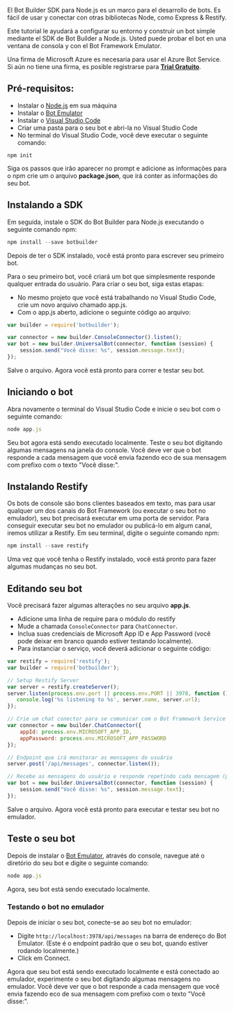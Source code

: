 El Bot Builder SDK para Node.js es un marco para el desarrollo de bots. Es fácil de usar y conectar con otras bibliotecas Node, como Express & Restify.

Este tutorial le ayudará a configurar su entorno y construir un bot simple mediante el SDK de Bot Builder a Node.js. Usted puede probar el bot en una ventana de consola y con el Bot Framework Emulator.

Una firma de Microsoft Azure es necesaria para usar el Azure Bot Service. Si aún no tiene una firma, es posible registrarse para [**Trial Gratuito**](https://azure.microsoft.com/es-mx/free/).

## Pré-requisitos:
* Instalar o [Node.js](https://nodejs.org/) em sua máquina
* Instalar o [Bot Emulator](http://emulator.botframework.com/)
* Instalar o [Visual Studio Code](code.visualstudio.com)
* Criar uma pasta para o seu bot e abri-la no Visual Studio Code
* No terminal do Visual Studio Code, você deve executar o seguinte comando:
```javascript=
npm init
```

Siga os passos que irão aparecer no prompt e adicione as informações para o npm crie um o  arquivo **package.json**, que irá conter as informações do seu bot.

## Instalando a SDK
Em seguida, instale o SDK do Bot Builder para Node.js executando o seguinte comando npm:
```javascript
npm install --save botbuilder
```

Depois de ter o SDK instalado, você está pronto para escrever seu primeiro bot.

Para o seu primeiro bot, você criará um bot que simplesmente responde qualquer entrada do usuário. Para criar o seu bot, siga estas etapas:

* No mesmo projeto que você está trabalhando no Visual Studio Code, crie um novo arquivo chamado app.js.
* Com o app.js aberto, adicione o seguinte código ao arquivo:

```javascript
var builder = require('botbuilder');

var connector = new builder.ConsoleConnector().listen();
var bot = new builder.UniversalBot(connector, function (session) {
    session.send("Você disse: %s", session.message.text);
});
```

Salve o arquivo. Agora você está pronto para correr e testar seu bot.

## Iniciando o bot
Abra novamente o terminal do Visual Studio Code e inicie o seu bot com o seguinte comando:

```javascript
node app.js
```

Seu bot agora está sendo executado localmente. Teste o seu bot digitando algumas mensagens na janela do console. Você deve ver que o bot responde a cada mensagem que você envia fazendo eco de sua mensagem com prefixo com o texto "Você disse:".

## Instalando Restify
Os bots de console são bons clientes baseados em texto, mas para usar qualquer um dos canais do Bot Framework (ou executar o seu bot no emulador), seu bot precisará executar em uma porta de servidor. Para conseguir executar seu bot no emulador ou publicá-lo em algum canal, iremos utilizar a Restify. Em seu terminal, digite o seguinte comando npm:

```javascript
npm install --save restify
```

Uma vez que você tenha o Restify instalado, você está pronto para fazer algumas mudanças no seu bot.

## Editando seu bot
Você precisará fazer algumas alterações no seu arquivo **app.js**.

* Adicione uma linha de require para o módulo do restify
* Mude a chamada ```ConsoleConnector``` para ```ChatConnector```.
* Inclua suas credenciais de Microsoft App ID e App Password (você pode deixar em branco quando estiver testando localmente).
* Para instanciar o serviço, você deverá adicionar o seguinte código:

```javascript
var restify = require('restify');
var builder = require('botbuilder');

// Setup Restify Server
var server = restify.createServer();
server.listen(process.env.port || process.env.PORT || 3978, function () {
   console.log('%s listening to %s', server.name, server.url); 
});

// Crie um chat conector para se comunicar com o Bot Framework Service
var connector = new builder.ChatConnector({
    appId: process.env.MICROSOFT_APP_ID,
    appPassword: process.env.MICROSOFT_APP_PASSWORD
});

// Endpoint que irá monitorar as mensagens do usuário
server.post('/api/messages', connector.listen());

// Recebe as mensagens do usuário e responde repetindo cada mensagem (prefixado com 'Você disse:')
var bot = new builder.UniversalBot(connector, function (session) {
    session.send("Você disse: %s", session.message.text);
});
```

Salve o arquivo. Agora você está pronto para executar e testar seu bot no emulador.

## Teste o seu bot
Depois de instalar o [Bot Emulator](https://docs.microsoft.com/pt-BR/bot-framework/bot-service-debug-emulator), através do console, navegue até o diretório do seu bot e digite o seguinte comando:

```javascript
node app.js
```

Agora, seu bot está sendo executado localmente.

### Testando o bot no emulador
Depois de iniciar o seu bot, conecte-se ao seu bot no emulador:

* Digite ```http://localhost:3978/api/messages``` na barra de endereço do Bot Emulator. (Este é o endpoint padrão que o seu bot, quando estiver rodando localmente.)
* Click em Connect.


Agora que seu bot está sendo executado localmente e está conectado ao emulador, experimente o seu bot digitando algumas mensagens no emulador. Você deve ver que o bot responde a cada mensagem que você envia fazendo eco de sua mensagem com prefixo com o texto "Você disse:".
